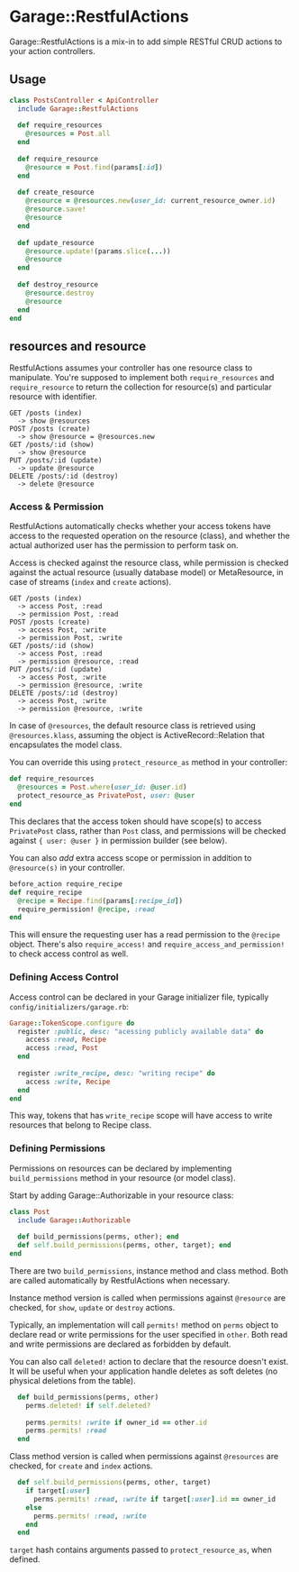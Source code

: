 # Garage::RestfulActions

Garage::RestfulActions is a mix-in to add simple RESTful CRUD actions to your action controllers.

## Usage

```ruby
class PostsController < ApiController
  include Garage::RestfulActions
  
  def require_resources
    @resources = Post.all
  end
  
  def require_resource
    @resource = Post.find(params[:id])
  end
  
  def create_resource
    @resource = @resources.new(user_id: current_resource_owner.id)
    @resource.save!
    @resource
  end
  
  def update_resource
    @resource.update!(params.slice(...))
    @resource
  end
  
  def destroy_resource
    @resource.destroy
    @resource
  end
end
```

## resources and resource

RestfulActions assumes your controller has one resource class to manipulate. You're supposed to implement both `require_resources` and `require_resource` to return the collection for resource(s) and particular resource with identifier.

```
GET /posts (index)
  -> show @resources
POST /posts (create)
  -> show @resource = @resources.new 
GET /posts/:id (show)
  -> show @resource
PUT /posts/:id (update)
  -> update @resource
DELETE /posts/:id (destroy)
  -> delete @resource
```

### Access & Permission

RestfulActions automatically checks whether your access tokens have access to the requested operation on the resource (class), and whether the actual authorized user has the permission to perform task on.

Access is checked against the resource class, while permission is checked against the actual resource (usually database model) or MetaResource, in case of streams (`index` and `create` actions).

```
GET /posts (index)
  -> access Post, :read
  -> permission Post, :read
POST /posts (create)
  -> access Post, :write
  -> permission Post, :write
GET /posts/:id (show)
  -> access Post, :read
  -> permission @resource, :read
PUT /posts/:id (update)
  -> access Post, :write
  -> permission @resource, :write
DELETE /posts/:id (destroy)
  -> access Post, :write
  -> permission @resource, :write
```

In case of `@resources`, the default resource class is retrieved using `@resources.klass`, assuming the object is ActiveRecord::Relation that encapsulates the model class.

You can override this using `protect_resource_as` method in your controller:

```ruby
def require_resources
  @resources = Post.where(user_id: @user.id)
  protect_resource_as PrivatePost, user: @user
end
```

This declares that the access token should have scope(s) to access `PrivatePost` class, rather than `Post` class, and permissions will be checked against `{ user: @user }` in permission builder (see below).

You can also *add* extra access scope or permission in addition to `@resource(s)` in your controller.

```ruby
before_action require_recipe
def require_recipe
  @recipe = Recipe.find(params[:recipe_id])
  require_permission! @recipe, :read
end
```

This will ensure the requesting user has a read permission to the `@recipe` object. There's also `require_access!` and `require_access_and_permission!` to check access control as well.

### Defining Access Control

Access control can be declared in your Garage initializer file, typically `config/initializers/garage.rb`:

```ruby
Garage::TokenScope.configure do
  register :public, desc: "acessing publicly available data" do
    access :read, Recipe
    access :read, Post
  end
  
  register :write_recipe, desc: "writing recipe" do 
    access :write, Recipe
  end
end
```

This way, tokens that has `write_recipe` scope will have access to write resources that belong to Recipe class.

### Defining Permissions

Permissions on resources can be declared by implementing `build_permissions` method in your resource (or model class).

Start by adding Garage::Authorizable in your resource class:

```ruby
class Post
  include Garage::Authorizable
  
  def build_permissions(perms, other); end
  def self.build_permissions(perms, other, target); end
end
```

There are two `build_permissions`, instance method and class method. Both are called automatically by RestfulActions when necessary.

Instance method version is called when permissions against `@resource` are checked, for `show`, `update` or `destroy` actions.

Typically, an implementation will call `permits!` method on `perms` object to declare read or write permissions for the user specified in `other`. Both read and write permissions are declared as forbidden by default.

You can also call `deleted!` action to declare that the resource doesn't exist. It will be useful when your application handle deletes as soft deletes (no physical deletions from the table).

```ruby
  def build_permissions(perms, other)
    perms.deleted! if self.deleted?
    
    perms.permits! :write if owner_id == other.id
    perms.permits! :read
  end
```

Class method version is called when permissions against `@resources` are checked, for `create` and `index` actions.

```ruby
  def self.build_permissions(perms, other, target)
    if target[:user]
      perms.permits! :read, :write if target[:user].id == owner_id
    else
      perms.permits! :read, :write
    end
  end
```

`target` hash contains arguments passed to `protect_resource_as`, when defined.

    
  

